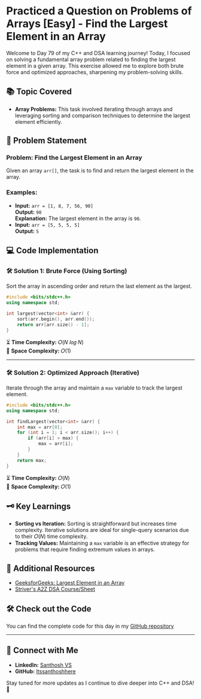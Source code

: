 # Practiced a Question on Problems of Arrays [Easy] - Find the Largest Element in an Array

Welcome to Day 79 of my C++ and DSA learning journey! Today, I focused on solving a fundamental array problem related to finding the largest element in a given array. This exercise allowed me to explore both brute force and optimized approaches, sharpening my problem-solving skills.

## 📚 Topic Covered
- **Array Problems:** This task involved iterating through arrays and leveraging sorting and comparison techniques to determine the largest element efficiently.

## 📝 Problem Statement
### Problem: Find the Largest Element in an Array
Given an array `arr[]`, the task is to find and return the largest element in the array.

### Examples:
- **Input:** `arr = [1, 8, 7, 56, 90]`  
  **Output:** `90`  
  **Explanation:** The largest element in the array is `90`.  
- **Input:** `arr = [5, 5, 5, 5]`  
  **Output:** `5`  

## 💻 Code Implementation
### 🛠️ Solution 1: Brute Force (Using Sorting)
Sort the array in ascending order and return the last element as the largest.

```cpp
#include <bits/stdc++.h>
using namespace std;

int largest(vector<int> &arr) {
    sort(arr.begin(), arr.end());
    return arr[arr.size() - 1];
}
```

⏳ **Time Complexity:** 𝑂(𝑁 𝑙𝑜𝑔 𝑁)  
💾 **Space Complexity:** 𝑂(1)  

---

### 🛠️ Solution 2: Optimized Approach (Iterative)
Iterate through the array and maintain a `max` variable to track the largest element.

```cpp
#include <bits/stdc++.h>
using namespace std;

int findLargest(vector<int> &arr) {
    int max = arr[0];
    for (int i = 1; i < arr.size(); i++) {
        if (arr[i] > max) {
            max = arr[i];
        }
    }
    return max;
}
```

⏳ **Time Complexity:** 𝑂(𝑁)  
💾 **Space Complexity:** 𝑂(1)  

## 🗝️ Key Learnings
- **Sorting vs Iteration:** Sorting is straightforward but increases time complexity. Iterative solutions are ideal for single-query scenarios due to their 𝑂(𝑁) time complexity.  
- **Tracking Values:** Maintaining a `max` variable is an effective strategy for problems that require finding extremum values in arrays.

## 🔗 Additional Resources
- [GeeksforGeeks: Largest Element in an Array](https://www.geeksforgeeks.org/problems/largest-element-in-array4009/0?utm_source=youtube&utm_medium=collab_striver_ytdescription&utm_campaign=largest-element-in-array)  
- [Striver's A2Z DSA Course/Sheet](https://takeuforward.org/strivers-a2z-dsa-course/strivers-a2z-dsa-course-sheet-2)

## 🛠️ Check out the Code
You can find the complete code for this day in my [GitHub repository](https://github.com/Itssanthoshhere/Data-Structures-and-Algorithms/blob/main/C%2B%2B%20with%20DSA-learning-journey/Day79%20-%20Solve%20Problems%20on%20Arrays%20%5BEasy%5D%20-%20Largest%20element%20in%20an%20Array/Find_the_Largest_element%20_in_an_array.cpp)

---

## 🔗 Connect with Me
- **LinkedIn:** [Santhosh VS](https://www.linkedin.com/in/thesanthoshvs/)  
- **GitHub:** [Itssanthoshhere](https://github.com/Itssanthoshhere)  

Stay tuned for more updates as I continue to dive deeper into C++ and DSA! 🚀
